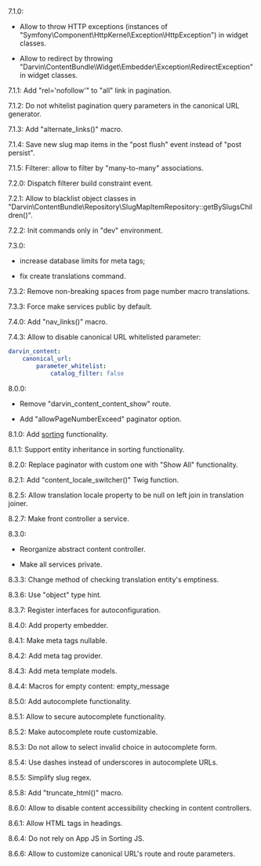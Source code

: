 7.1.0:

- Allow to throw HTTP exceptions (instances of "Symfony\Component\HttpKernel\Exception\HttpException") in widget classes.

- Allow to redirect by throwing "Darvin\ContentBundle\Widget\Embedder\Exception\RedirectException" in widget classes.

7.1.1: Add "rel='nofollow'" to "all" link in pagination.

7.1.2: Do not whitelist pagination query parameters in the canonical URL generator.

7.1.3: Add "alternate_links()" macro.

7.1.4: Save new slug map items in the "post flush" event instead of "post persist".

7.1.5: Filterer: allow to filter by "many-to-many" associations.

7.2.0: Dispatch filterer build constraint event.

7.2.1: Allow to blacklist object classes in "Darvin\ContentBundle\Repository\SlugMapItemRepository::getBySlugsChildren()".

7.2.2: Init commands only in "dev" environment.

7.3.0:

- increase database limits for meta tags;

- fix create translations command.

7.3.2: Remove non-breaking spaces from page number macro translations.

7.3.3: Force make services public by default.

7.4.0: Add "nav_links()" macro.

7.4.3: Allow to disable canonical URL whitelisted parameter:

```yaml
darvin_content:
    canonical_url:
        parameter_whitelist:
            catalog_filter: false
```

8.0.0:
 
- Remove "darvin_content_content_show" route.

- Add "allowPageNumberExceed" paginator option.

8.1.0: Add [sorting](Resources/doc/sorting.md) functionality.

8.1.1: Support entity inheritance in sorting functionality.

8.2.0: Replace paginator with custom one with "Show All" functionality.

8.2.1: Add "content_locale_switcher()" Twig function.

8.2.5: Allow translation locale property to be null on left join in translation joiner.

8.2.7: Make front controller a service.

8.3.0:
 
- Reorganize abstract content controller.

- Make all services private.

8.3.3: Change method of checking translation entity's emptiness.

8.3.6: Use "object" type hint.

8.3.7: Register interfaces for autoconfiguration.

8.4.0: Add property embedder.

8.4.1: Make meta tags nullable.

8.4.2: Add meta tag provider.

8.4.3: Add meta template models.

8.4.4: Macros for empty content: empty_message

8.5.0: Add autocomplete functionality.

8.5.1: Allow to secure autocomplete functionality.

8.5.2: Make autocomplete route customizable.

8.5.3: Do not allow to select invalid choice in autocomplete form.

8.5.4: Use dashes instead of underscores in autocomplete URLs.

8.5.5: Simplify slug regex.

8.5.8: Add "truncate_html()" macro.

8.6.0: Allow to disable content accessibility checking in content controllers.

8.6.1: Allow HTML tags in headings.

8.6.4: Do not rely on App JS in Sorting JS.

8.6.6: Allow to customize canonical URL's route and route parameters.
